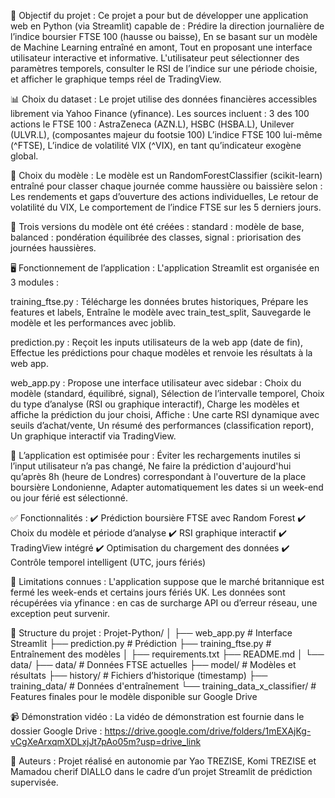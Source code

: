 🎯 Objectif du projet :
Ce projet a pour but de développer une application web en Python (via Streamlit) capable de :
Prédire la direction journalière de l’indice boursier FTSE 100 (hausse ou baisse),
En se basant sur un modèle de Machine Learning entraîné en amont,
Tout en proposant une interface utilisateur interactive et informative.
L'utilisateur peut sélectionner des paramètres temporels, consulter le RSI de l’indice sur une période choisie, et afficher le graphique temps réel de TradingView.

📊 Choix du dataset : 
Le projet utilise des données financières accessibles librement via Yahoo Finance (yfinance). Les sources incluent :
3 des 100 actions le FTSE 100 : AstraZeneca (AZN.L), HSBC (HSBA.L), Unilever (ULVR.L), (composantes majeur du footsie 100)
L’indice FTSE 100 lui-même (^FTSE),
L’indice de volatilité VIX (^VIX), en tant qu’indicateur exogène global.

🧠 Choix du modèle : 
Le modèle est un RandomForestClassifier (scikit-learn) entraîné pour classer chaque journée comme haussière ou baissière selon :
Les rendements et gaps d’ouverture des actions individuelles,
Le retour de volatilité du VIX,
Le comportement de l’indice FTSE sur les 5 derniers jours.

🔧 Trois versions du modèle ont été créées :
standard : modèle de base,
balanced : pondération équilibrée des classes,
signal : priorisation des journées haussières.

🖥️ Fonctionnement de l’application :
L'application Streamlit est organisée en 3 modules :

training_ftse.py :
Télécharge les données brutes historiques,
Prépare les features et labels,
Entraîne le modèle avec train_test_split,
Sauvegarde le modèle et les performances avec joblib.

prediction.py :
Reçoit les inputs utilisateurs de la web app (date de fin),
Effectue les prédictions pour chaque modèles et renvoie les résultats à la web app.

web_app.py :
Propose une interface utilisateur avec sidebar :
Choix du modèle (standard, équilibré, signal),
Sélection de l’intervalle temporel,
Choix du type d’analyse (RSI ou graphique interactif),
Charge les modèles et affiche la prédiction du jour choisi,
Affiche :
Une carte RSI dynamique avec seuils d’achat/vente,
Un résumé des performances (classification report),
Un graphique interactif via TradingView.

📌 L’application est optimisée pour :
Éviter les rechargements inutiles si l’input utilisateur n’a pas changé,
Ne faire la prédiction d'aujourd'hui qu’après 8h (heure de Londres) correspondant à l'ouverture de la place boursière Londonienne,
Adapter automatiquement les dates si un week-end ou jour férié est sélectionné.

✅ Fonctionnalités : 
✔️ Prédiction boursière FTSE avec Random Forest
✔️ Choix du modèle et période d’analyse
✔️ RSI graphique interactif
✔️ TradingView intégré
✔️ Optimisation du chargement des données
✔️ Contrôle temporel intelligent (UTC, jours fériés)

🚫 Limitations connues : 
L'application suppose que le marché britannique est fermé les week-ends et certains jours fériés UK.
Les données sont récupérées via yfinance : en cas de surcharge API ou d’erreur réseau, une exception peut survenir.

📁 Structure du projet : 
Projet-Python/
│
├── web_app.py                  # Interface Streamlit
├── prediction.py               # Prédiction
├── training_ftse.py            # Entraînement des modèles
│
├── requirements.txt
├── README.md
│
└── data/
    ├── data/                   # Données FTSE actuelles
    ├── model/                  # Modèles et résultats
    ├── history/                # Fichiers d’historique (timestamp)
    ├── training_data/          # Données d'entraînement
    └── training_data_x_classifier/ # Features finales pour le modèle disponible sur Google Drive
    
📹 Démonstration vidéo : 
La vidéo de démonstration est fournie dans le dossier Google Drive : https://drive.google.com/drive/folders/1mEXAjKg-vCgXeArxqmXDLxjJt7pAo05m?usp=drive_link

📌 Auteurs : 
Projet réalisé en autonomie par Yao TREZISE, Komi TREZISE et Mamadou cherif DIALLO dans le cadre d’un projet Streamlit de prédiction supervisée.


